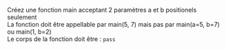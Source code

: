 Créez une fonction main acceptant 2 paramètres a et b positionels seulement  
La fonction doit être appellable par main(5, 7) mais pas par main(a=5, b=7) ou main(1, b=2)  
Le corps de la fonction doit être : `pass`